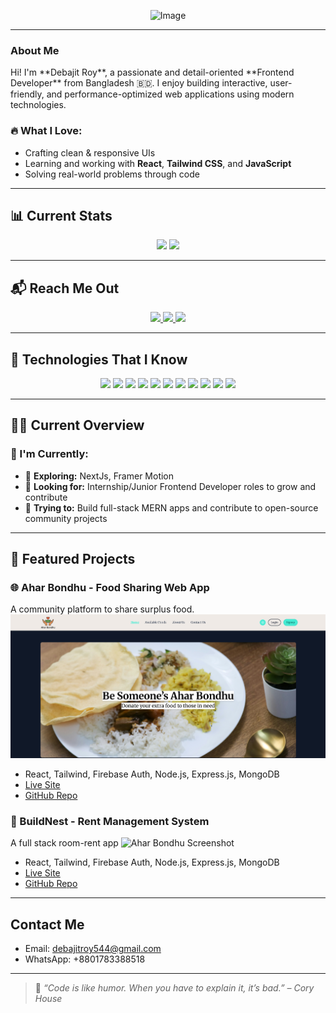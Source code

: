 <p align="center">
  <img width="820" height="360" alt="Image" src="https://github.com/user-attachments/assets/c02f9899-2e9b-4052-848c-464514ce1fcb" />
</p>

---

### About Me
<p>
Hi! I'm **Debajit Roy**, a passionate and detail-oriented **Frontend Developer** from Bangladesh 🇧🇩. 
I enjoy building interactive, user-friendly, and performance-optimized web applications using modern technologies.
</p>

### 🔥 What I Love:
- Crafting clean & responsive UIs
- Learning and working with **React**, **Tailwind CSS**, and **JavaScript**
- Solving real-world problems through code


---

## 📊 Current Stats

<p align="center">
  <img src="https://github-readme-stats.vercel.app/api?username=Debajit91&show_icons=true&theme=tokyonight" height="165" />
  <img src="https://github-readme-stats.vercel.app/api/top-langs/?username=Debajit91&layout=compact&theme=tokyonight" height="165" />
</p>

---



## 📬 Reach Me Out

<p align="center">
  <a href="https://www.linkedin.com/in/debajit-roy25" target="_blank">
    <img src="https://img.shields.io/badge/LinkedIn-0077B5?style=for-the-badge&logo=linkedin&logoColor=white" />
  </a>
  <a href="https://www.facebook.com/dayalu.jps" target="_blank">
    <img src="https://img.shields.io/badge/Facebook-1877F2?style=for-the-badge&logo=facebook&logoColor=white" />
  </a>
  <a href="https://twitter.com/Debajit20664278" target="_blank">
    <img src="https://img.shields.io/badge/Twitter-1DA1F2?style=for-the-badge&logo=twitter&logoColor=white" />
  </a>
</p>

---

## 🧰 Technologies That I Know

<p align="center">
  <img src="https://img.shields.io/badge/HTML5-E34F26?style=for-the-badge&logo=html5&logoColor=white" />
  <img src="https://img.shields.io/badge/CSS3-1572B6?style=for-the-badge&logo=css3&logoColor=white" />
  <img src="https://img.shields.io/badge/JavaScript-F7DF1E?style=for-the-badge&logo=javascript&logoColor=black" />
  <img src="https://img.shields.io/badge/React-61DAFB?style=for-the-badge&logo=react&logoColor=black" />
  <img src="https://img.shields.io/badge/Tailwind_CSS-38B2AC?style=for-the-badge&logo=tailwind-css&logoColor=white" />
  <img src="https://img.shields.io/badge/Node.js-339933?style=for-the-badge&logo=node.js&logoColor=white" />
  <img src="https://img.shields.io/badge/Express.js-000000?style=for-the-badge&logo=express&logoColor=white" />
  <img src="https://img.shields.io/badge/MongoDB-47A248?style=for-the-badge&logo=mongodb&logoColor=white" />
  <img src="https://img.shields.io/badge/Firebase-FFCA28?style=for-the-badge&logo=firebase&logoColor=black" />
  <img src="https://img.shields.io/badge/Git-F05032?style=for-the-badge&logo=git&logoColor=white" />
  <img src="https://img.shields.io/badge/GitHub-181717?style=for-the-badge&logo=github&logoColor=white" />
</p>

---


## 👨‍💻 Current Overview


### 🚀 I'm Currently:
- 🧠 **Exploring:** NextJs, Framer Motion
- 🤝 **Looking for:** Internship/Junior Frontend Developer roles to grow and contribute
- 🔧 **Trying to:** Build full-stack MERN apps and contribute to open-source community projects

---



## 📂 Featured Projects

### 🌐 Ahar Bondhu - Food Sharing Web App
A community platform to share surplus food.
<img src="./Screenshot%202025-08-10%20231319.png" alt="Ahar Bondhu Screenshot" width="800">
- React, Tailwind, Firebase Auth, Node.js, Express.js, MongoDB
- [Live Site](https://aharbondhu.web.app)
- [GitHub Repo](https://github.com/Debajit91/aharbondhu)





### 📝 BuildNest - Rent Management System
A full stack room-rent app
<img src="./Screenshot%2025-08-08%142556.png" alt="Ahar Bondhu Screenshot" width="800">
- React, Tailwind, Firebase Auth, Node.js, Express.js, MongoDB
- [Live Site](https://buildnest-d8c3f.web.app)
- [GitHub Repo](https://github.com/Debajit91/build-nest)


---

## Contact Me
- Email: debajitroy544@gmail.com
- WhatsApp: +8801783388518

---


> 🚀 *“Code is like humor. When you have to explain it, it’s bad.” – Cory House*
